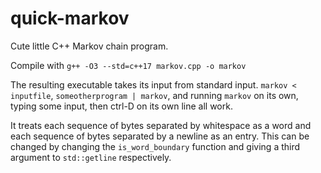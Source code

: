# quick-markov
Cute little C++ Markov chain program.

Compile with `g++ -O3 --std=c++17 markov.cpp -o markov`

The resulting executable takes its input from standard input. `markov < inputfile`, `someotherprogram | markov`, and running `markov` on its own, typing some input, then ctrl-D on its own line all work.

It treats each sequence of bytes separated by whitespace as a word and each sequence of bytes separated by a newline as an entry. This can be changed by changing the `is_word_boundary` function and giving a third argument to `std::getline` respectively.
